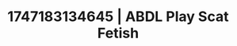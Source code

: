 ---
categories:
- Curvy goddess
- Volleyball
- Sneaker fetish
- Erotic voice acting
- Body positivity
image: /assets/images/1747183134645.jpg
layout: post
seo:
  description: Featured content with high-quality Scat Fetish, ABDL Play. HD images
    available.
  keywords: Scat Fetish, ABDL Play
  og_image: /assets/images/1747183134645.jpg
  schema_type: VisualArtwork
tags:
- ABDL Play
- '#1747183134645'
- Scat Fetish
title: 1747183134645 | ABDL Play Scat Fetish
---